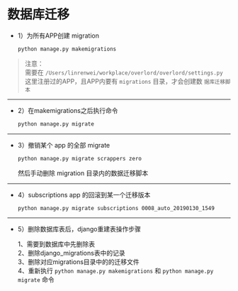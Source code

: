 # 数据库迁移


- 1）为所有APP创建 migration  
    ```bash
    python manage.py makemigrations
    ```

>注意：     
	需要在 `/Users/linrenwei/workplace/overlord/overlord/settings.py`  
	这里注册过的APP，且APP内要有 `migrations` 目录，才会创建数 `据库迁移脚本`  

---

- 2）在makemigrations之后执行命令   
    ```bash
    python manage.py migrate
    ```

---

- 3）撤销某个 app 的全部 migrate    

    ```bash
    python manage.py migrate scrappers zero
    ```
    然后手动删除 migration 目录内的数据迁移脚本

---

- 4）subscriptions app 的回滚到某一个迁移版本   

    ```bash
    python manage.py migrate subscriptions 0008_auto_20190130_1549  
    ```

---

- 5）删除数据库表后，django重建表操作步骤

    1、需要到数据库中先删除表  
    2、删除django_migrations表中的记录   
    3、删除对应migrations目录中的的迁移文件   
    4、重新执行 `python manage.py makemigrations` 和 `python manage.py migrate` 命令   


